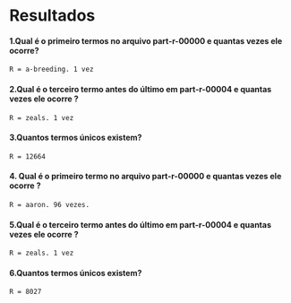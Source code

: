 # Resultados


####	1.Qual é o primeiro termos no arquivo part-r-00000 e quantas vezes ele ocorre?

	R = a-breeding. 1 vez

	
####	2.Qual é o terceiro termo antes do último em part-r-00004 e quantas vezes ele ocorre ?

	R = zeals. 1 vez

####	3.Quantos termos únicos existem?

	R = 12664

####	4. Qual é o primeiro termo no arquivo part-r-00000 e quantas vezes ele ocorre ?

	R = aaron. 96 vezes.

####	5.Qual é o terceiro termo antes do último em part-r-00004 e quantas vezes ele ocorre ?

	R = zeals. 1 vez

####	6.Quantos termos únicos existem?

	R = 8027
